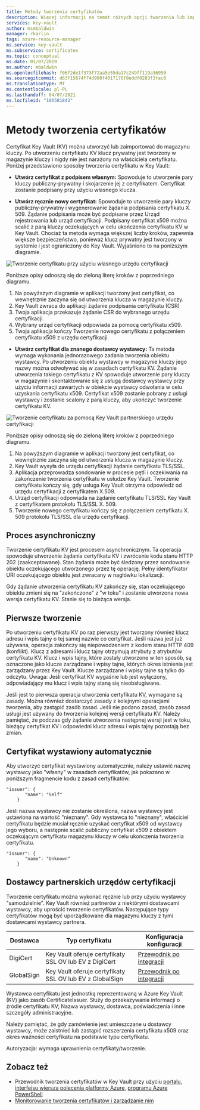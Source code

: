 ```yaml
---
title: Metody tworzenia certyfikatów
description: Więcej informacji na temat różnych opcji tworzenia lub importowania certyfikatu Key Vault w programie Azure Key Vault. Istnieje kilka sposobów tworzenia certyfikatu Key Vault.
services: key-vault
author: msmbaldwin
manager: rkarlin
tags: azure-resource-manager
ms.service: key-vault
ms.subservice: certificates
ms.topic: conceptual
ms.date: 01/07/2019
ms.author: mbaldwin
ms.openlocfilehash: f06f2de1f373f72aa5e55da17c249ff119a36950
ms.sourcegitcommit: d63f15674f74d908f4017176f8eddf0283f3fac8
ms.translationtype: MT
ms.contentlocale: pl-PL
ms.lasthandoff: 04/07/2021
ms.locfileid: "106581842"
---
```

# <a name="certificate-creation-methods"></a>Metody tworzenia certyfikatów

 Certyfikat Key Vault (KV) można utworzyć lub zaimportować do magazynu kluczy. Po utworzeniu certyfikatu KV klucz prywatny jest tworzony w magazynie kluczy i nigdy nie jest narażony na właściciela certyfikatu. Poniżej przedstawiono sposoby tworzenia certyfikatu w Key Vault:  

-   **Utwórz certyfikat z podpisem własnym:** Spowoduje to utworzenie pary kluczy publiczny-prywatny i skojarzenie jej z certyfikatem. Certyfikat zostanie podpisany przy użyciu własnego klucza.  

-    **Utwórz ręcznie nowy certyfikat:** Spowoduje to utworzenie pary kluczy publiczny-prywatny i wygenerowanie żądania podpisania certyfikatu X. 509. Żądanie podpisania może być podpisane przez Urząd rejestrowania lub urząd certyfikacji. Podpisany certyfikat x509 można scalić z parą kluczy oczekujących w celu ukończenia certyfikatu KV w Key Vault. Chociaż ta metoda wymaga większej liczby kroków, zapewnia większe bezpieczeństwo, ponieważ klucz prywatny jest tworzony w systemie i jest ograniczony do Key Vault. Wyjaśniono to na poniższym diagramie.  

![Tworzenie certyfikatu przy użyciu własnego urzędu certyfikacji](../media/certificate-authority-1.png)  

Poniższe opisy odnoszą się do zieloną literę kroków z poprzedniego diagramu.

1. Na powyższym diagramie w aplikacji tworzony jest certyfikat, co wewnętrznie zaczyna się od utworzenia klucza w magazynie kluczy.
2. Key Vault zwraca do aplikacji żądanie podpisania certyfikatu (CSR)
3. Twoja aplikacja przekazuje żądanie CSR do wybranego urzędu certyfikacji.
4. Wybrany urząd certyfikacji odpowiada za pomocą certyfikatu x509.
5. Twoja aplikacja kończy Tworzenie nowego certyfikatu z połączeniem certyfikatu x509 z urzędu certyfikacji.

-   **Utwórz certyfikat dla znanego dostawcy wystawcy:** Ta metoda wymaga wykonania jednorazowego zadania tworzenia obiektu wystawcy. Po utworzeniu obiektu wystawcy w magazynie kluczy jego nazwy można odwoływać się w zasadach certyfikatu KV. Żądanie utworzenia takiego certyfikatu z KV spowoduje utworzenie pary kluczy w magazynie i skontaktowanie się z usługą dostawcy wystawcy przy użyciu informacji zawartych w obiekcie wystawcy odwołania w celu uzyskania certyfikatu x509. Certyfikat x509 zostanie pobrany z usługi wystawcy i zostanie scalony z parą kluczy, aby ukończyć tworzenie certyfikatu KV.  

![Tworzenie certyfikatu za pomocą Key Vault partnerskiego urzędu certyfikacji](../media/certificate-authority-2.png)  

Poniższe opisy odnoszą się do zieloną literę kroków z poprzedniego diagramu.

1. Na powyższym diagramie w aplikacji tworzony jest certyfikat, co wewnętrznie zaczyna się od utworzenia klucza w magazynie kluczy.
2. Key Vault wysyła do urzędu certyfikacji żądanie certyfikatu TLS/SSL.
3. Aplikacja przeprowadza sondowanie w procesie pętli i oczekiwania na zakończenie tworzenia certyfikatu w usłudze Key Vault. Tworzenie certyfikatu kończy się, gdy usługa Key Vault otrzyma odpowiedź od urzędu certyfikacji z certyfikatem X.509.
4. Urząd certyfikacji odpowiada na żądanie certyfikatu TLS/SSL Key Vault z certyfikatem protokołu TLS/SSL X. 509.
5. Tworzenie nowego certyfikatu kończy się z połączeniem certyfikatu X. 509 protokołu TLS/SSL dla urzędu certyfikacji.

## <a name="asynchronous-process"></a>Proces asynchroniczny
Tworzenie certyfikatu KV jest procesem asynchronicznym. Ta operacja spowoduje utworzenie żądania certyfikatu KV i zwrócenie kodu stanu HTTP 202 (zaakceptowane). Stan żądania może być śledzony przez sondowanie obiektu oczekującego utworzonego przez tę operację. Pełny identyfikator URI oczekującego obiektu jest zwracany w nagłówku lokalizacji.  

Gdy żądanie utworzenia certyfikatu KV zakończy się, stan oczekującego obiektu zmieni się na "zakończone" z "w toku" i zostanie utworzona nowa wersja certyfikatu KV. Stanie się to bieżąca wersja.  

## <a name="first-creation"></a>Pierwsze tworzenie
 Po utworzeniu certyfikatu KV po raz pierwszy jest tworzony również klucz adresu i wpis tajny o tej samej nazwie co certyfikat. Jeśli nazwa jest już używana, operacja zakończy się niepowodzeniem z kodem stanu HTTP 409 (konflikt).
Klucz z adresami i klucz tajny otrzymują atrybuty z atrybutów certyfikatu KV. Klucz i wpis tajny, które zostały utworzone w ten sposób, są oznaczone jako klucze zarządzane i wpisy tajne, których okres istnienia jest zarządzany przez Key Vault. Klucze zarządzane i wpisy tajne są tylko do odczytu. Uwaga: Jeśli certyfikat KV wygaśnie lub jest wyłączony, odpowiadający mu klucz i wpis tajny staną się nieobsługiwane.  

 Jeśli jest to pierwsza operacja utworzenia certyfikatu KV, wymagane są zasady.  Można również dostarczyć zasady z kolejnymi operacjami tworzenia, aby zastąpić zasób zasad. Jeśli nie podano zasad, zasób zasad usługi jest używany do tworzenia kolejnej wersji certyfikatu KV. Należy pamiętać, że podczas gdy żądanie utworzenia następnej wersji jest w toku, bieżący certyfikat KV i odpowiedni klucz adresu i wpis tajny pozostają bez zmian.  

## <a name="self-issued-certificate"></a>Certyfikat wystawiony automatycznie
 Aby utworzyć certyfikat wystawiony automatycznie, należy ustawić nazwę wystawcy jako "własny" w zasadach certyfikatów, jak pokazano w poniższym fragmencie kodu z zasad certyfikatów.  

```  
"issuer": {  
       "name": "Self"  
    }  

```  

 Jeśli nazwa wystawcy nie zostanie określona, nazwa wystawcy jest ustawiona na wartość "nieznany". Gdy wystawca to "nieznany", właściciel certyfikatu będzie musiał ręcznie uzyskać certyfikat x509 od wystawcy jego wyboru, a następnie scalić publiczny certyfikat x509 z obiektem oczekującym certyfikatu magazynu kluczy w celu ukończenia tworzenia certyfikatu.

```  
"issuer": {  
       "name": "Unknown"  
    }  

```  

## <a name="partnered-ca-providers"></a>Dostawcy partnerskich urzędów certyfikacji
Tworzenie certyfikatu można wykonać ręcznie lub przy użyciu wystawcy "samodzielnie". Key Vault również partnerów z niektórymi dostawcami wystawcy, aby uprościć tworzenie certyfikatów. Następujące typy certyfikatów mogą być uporządkowane dla magazynu kluczy z tymi dostawcami wystawcy partnera.  

|Dostawca|Typ certyfikatu|Konfiguracja konfiguracji  
|--------------|----------------------|------------------|  
|DigiCert|Key Vault oferuje certyfikaty SSL OV lub EV z DigiCert| [Przewodnik po integracji](./how-to-integrate-certificate-authority.md)
|GlobalSign|Key Vault oferuje certyfikaty SSL OV lub EV z GlobalSign| [Przewodnik po integracji](https://support.globalsign.com/digital-certificates/digital-certificate-installation/generating-and-importing-certificate-microsoft-azure-key-vault)

 Wystawca certyfikatu jest jednostką reprezentowaną w Azure Key Vault (KV) jako zasób CertificateIssuer. Służy do przekazywania informacji o źródle certyfikatu KV; Nazwa wystawcy, dostawca, poświadczenia i inne szczegóły administracyjne.

Należy pamiętać, że gdy zamówienie jest umieszczane u dostawcy wystawcy, może zaistnieć lub zastąpić rozszerzenia certyfikatu x509 oraz okres ważności certyfikatu na podstawie typu certyfikatu.  

 Autoryzacja: wymaga uprawnienia certyfikaty/tworzenie.

## <a name="see-also"></a>Zobacz też

 - Przewodnik tworzenia certyfikatów w Key Vault przy użyciu [portalu](https://docs.microsoft.com/azure/key-vault/certificates/quick-create-portal), [interfejsu wiersza polecenia platformy Azure](https://docs.microsoft.com/azure/key-vault/certificates/quick-create-cli), [programu Azure PowerShell](https://docs.microsoft.com/azure/key-vault/certificates/quick-create-powershell)
 - [Monitorowanie tworzenia certyfikatów i zarządzanie nim](create-certificate-scenarios.md)
